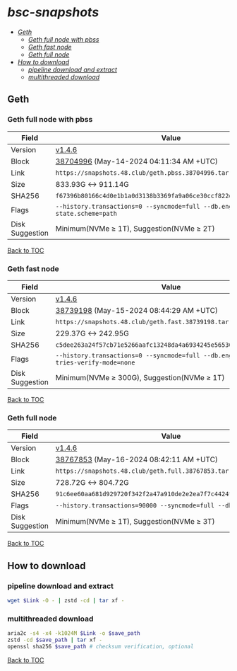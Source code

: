 # *bsc-snapshots*


- *[Geth](#geth)*
    - *[Geth full node with pbss](#geth-full-node-with-pbss)*
    - *[Geth fast node](#geth-fast-node)*
    - *[Geth full node](#geth-full-node)*
- *[How to download](#how-to-download)*
    - *[pipeline download and extract](#pipeline-download-and-extract)*
    - *[multithreaded download](#multithreaded-download)*

## Geth
### Geth full node with pbss

| Field |Value |
| --- | --- |
| Version | [v1.4.6](https://github.com/bnb-chain/bsc/releases/tag/v1.4.6) |
| Block | [38704996](https://bscscan.com/block/38704996) (May-14-2024 04:11:34 AM +UTC) |
| Link | `https://snapshots.48.club/geth.pbss.38704996.tar.zst` |
| Size | 833.93G <-> 911.14G |
| SHA256 | `f67396b80166c4d0e1b1a0d3138b3369fa9a06ce30ccf822db92e72c2c79d4dd` |
| Flags | `--history.transactions=0 --syncmode=full --db.engine=pebble --state.scheme=path` |
| Disk Suggestion | Minimum(NVMe ≥ 1T), Suggestion(NVMe ≥ 2T)|

[Back to TOC](#bsc-snapshots)

### Geth fast node

| Field |Value |
| --- | --- |
| Version | [v1.4.6](https://github.com/bnb-chain/bsc/releases/tag/v1.4.6) |
| Block | [38739198](https://bscscan.com/block/38739198) (May-15-2024 08:44:29 AM +UTC) |
| Link | `https://snapshots.48.club/geth.fast.38739198.tar.zst` |
| Size | 229.37G <-> 242.95G |
| SHA256 | `c5dee263a24f57cb71e5266aafc13248da4a6934245e565304c12334ad11e65b` |
| Flags | `--history.transactions=0 --syncmode=full --db.engine=pebble --tries-verify-mode=none` |
| Disk Suggestion | Minimum(NVMe ≥ 300G), Suggestion(NVMe ≥ 1T)|

[Back to TOC](#bsc-snapshots)

### Geth full node

| Field |Value |
| --- | --- |
| Version | [v1.4.6](https://github.com/bnb-chain/bsc/releases/tag/v1.4.6) |
| Block | [38767853](https://bscscan.com/block/38767853) (May-16-2024 08:42:11 AM +UTC) |
| Link | `https://snapshots.48.club/geth.full.38767853.tar.zst` |
| Size | 728.72G <-> 804.72G |
| SHA256 | `91c6ee60aa681d929720f342f2a47a910de2e2ea7f7c4424fc7944c7a5d2ceb5` |
| Flags | `--history.transactions=90000 --syncmode=full --db.engine=pebble` |
| Disk Suggestion | Minimum(NVMe ≥ 1T), Suggestion(NVMe ≥ 3T)|

[Back to TOC](#bsc-snapshots)

## How to download
### pipeline download and extract

```bash
wget $Link -O - | zstd -cd | tar xf -
```

### multithreaded download

```bash
aria2c -s4 -x4 -k1024M $Link -o $save_path
zstd -cd $save_path | tar xf -
openssl sha256 $save_path # checksum verification, optional
```

[Back to TOC](#bsc-snapshots)
